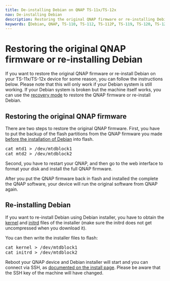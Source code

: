 ```yaml
---
title: De-installing Debian on QNAP TS-11x/TS-12x
nav: De-installing Debian
description: Restoring the original QNAP firmware or re-installing Debian on QNAP TS-11x/TS-12x
keywords: [Debian, QNAP, TS-110, TS-112, TS-112P, TS-119, TS-120, TS-121, original firmware]
---
```


<h1>Restoring the original QNAP firmware or re-installing Debian</h1>

If you want to restore the original QNAP firmware or re-install Debian on your TS-11x/TS-12x device for
some reason, you can follow the instructions below.  Please note that this
will only work if your Debian system is still working.  If your Debian
system is broken but the machine itself works, you can use the <a href =
"../recovery/">recovery mode</a> to restore the QNAP firmware or
re-install Debian.

<h2>Restoring the original QNAP firmware</h2>

There are two steps to restore the original QNAP firmware.  First, you have
to put the backup of the flash partitions from the QNAP firmware you made
<a href = "../install/">before the installation of Debian</a> into flash.

<div class="code">
<pre>
cat mtd1 &gt; /dev/mtdblock1
cat mtd2 &gt; /dev/mtdblock2
</pre>
</div>

Second, you have to restart your QNAP, and then go to the web interface to
format your disk and install the full QNAP firmware.

After you put the QNAP firmware back in flash and installed the complete
the QNAP software, your device will run the original software from QNAP
again.

<h2><a id="reinstall">Re-installing Debian</a></h2>

If you want to re-install Debian using Debian installer, you have to obtain
the <a
href="http://ftp.debian.org/debian/dists/stable/main/installer-armel/current/images/kirkwood/network-console/qnap/ts-119/kernel">kernel</a>
and <a
href="http://ftp.debian.org/debian/dists/stable/main/installer-armel/current/images/kirkwood/network-console/qnap/ts-119/initrd">initrd</a>
files of the installer (make sure the initrd does not get uncompressed
when you download it).

You can then write the installer files to flash:

<div class="code">
<pre>
cat kernel &gt; /dev/mtdblock1
cat initrd &gt; /dev/mtdblock2
</pre>
</div>

Reboot your QNAP device and Debian installer will start and you can connect
via SSH, as <a href="../install/#install">documented on the install
page</a>.  Please be aware that the SSH key of the machine will have
changed.

